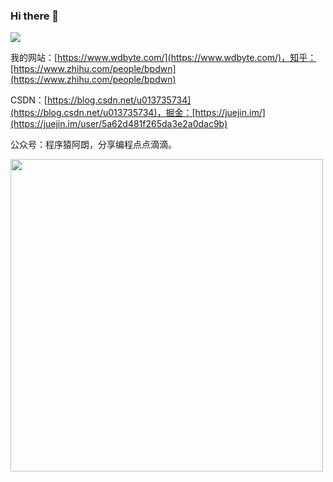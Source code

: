 ### Hi there 👋 

![](https://github-readme-stats.vercel.app/api?username=niumoo&show_icons=true&theme=Gradient)

<!--
[我的网站](https://www.wdbyte.com/)，[知乎](https://www.zhihu.com/people/bpdwn)，[CSDN](https://blog.csdn.net/u013735734)，[掘金](https://juejin.im/user/5a62d481f265da3e2a0dac9b)
-->

我的网站：[https://www.wdbyte.com/](https://www.wdbyte.com/)，知乎：[https://www.zhihu.com/people/bpdwn](https://www.zhihu.com/people/bpdwn)

CSDN：[https://blog.csdn.net/u013735734](https://blog.csdn.net/u013735734)，掘金：[https://juejin.im/](https://juejin.im/user/5a62d481f265da3e2a0dac9b)  

公众号：程序猿阿朗，分享编程点点滴滴。

<img width="500px" src="https://user-images.githubusercontent.com/26371673/129650527-af626ed7-fbef-4b46-b332-29155144243a.png">
